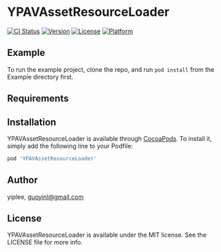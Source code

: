 # YPAVAssetResourceLoader

[![CI Status](http://img.shields.io/travis/yiplee/YPAVAssetResourceLoader.svg?style=flat)](https://travis-ci.org/yiplee/YPAVAssetResourceLoader)
[![Version](https://img.shields.io/cocoapods/v/YPAVAssetResourceLoader.svg?style=flat)](http://cocoapods.org/pods/YPAVAssetResourceLoader)
[![License](https://img.shields.io/cocoapods/l/YPAVAssetResourceLoader.svg?style=flat)](http://cocoapods.org/pods/YPAVAssetResourceLoader)
[![Platform](https://img.shields.io/cocoapods/p/YPAVAssetResourceLoader.svg?style=flat)](http://cocoapods.org/pods/YPAVAssetResourceLoader)

## Example

To run the example project, clone the repo, and run `pod install` from the Example directory first.

## Requirements

## Installation

YPAVAssetResourceLoader is available through [CocoaPods](http://cocoapods.org). To install
it, simply add the following line to your Podfile:

```ruby
pod 'YPAVAssetResourceLoader'
```

## Author

yiplee, guoyinl@gmail.com

## License

YPAVAssetResourceLoader is available under the MIT license. See the LICENSE file for more info.
